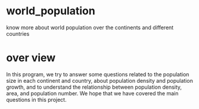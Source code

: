 # world_population
 know more about world population over the continents and different countries
 <br> 
 # over view 
 In this program, we try to answer some questions related to the population size in each continent and country, about population density and population growth, and to understand the relationship between population density, area, and population number. We hope that we have covered the main questions in this project.
 
